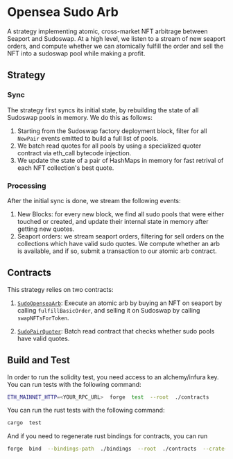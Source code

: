 #  Opensea  Sudo  Arb

A  strategy  implementing  atomic,  cross-market  NFT  arbitrage  between  Seaport  and  Sudoswap.  At  a  high  level,  we  listen  to  a  stream  of  new  seaport  orders,  and  compute  whether  we  can  atomically  fulfill  the  order  and  sell  the  NFT  into  a  sudoswap  pool  while  making  a  profit.  

##  Strategy  

###  Sync

The  strategy  first  syncs  its  initial  state,  by  rebuilding  the  state  of  all  Sudoswap  pools  in  memory.  We  do  this  as  follows:  

1.  Starting  from  the  Sudoswap  factory  deployment  block,  filter  for  all  `NewPair`  events  emitted  to  build  a  full  list  of  pools.
2.  We  batch  read  quotes  for  all  pools  by  using  a  specialized  quoter  contract    via  eth_call  bytecode  injection.
3.  We  update  the  state  of  a  pair  of  HashMaps  in  memory  for  fast  retrival  of  each  NFT  collection's  best  quote.  

###  Processing

After  the  initial  sync  is  done,  we  stream  the  following  events:  

1.  New  Blocks:  for  every  new  block,  we  find  all  sudo  pools  that  were  either  touched  or  created,  and  update  their  internal  state  in  memory  after  getting  new  quotes.  
2.  Seaport  orders:  we  stream  seaport  orders,  filtering  for  sell  orders  on  the  collections  which  have  valid  sudo  quotes.  We  compute  whether  an  arb  is  available,  and  if  so,  submit  a  transaction  to  our  atomic  arb  contract.  

##  Contracts  

This  strategy  relies  on  two  contracts:

1.  [`SudoOpenseaArb`](/crates/strategies/opensea-sudo-arb/contracts/src/SudoOpenseaArb.sol):  Execute  an  atomic  arb  by  buying  an  NFT  on  seaport  by  calling  `fulfillBasicOrder`,  and  selling  it  on  Sudoswap  by  calling  `swapNFTsForToken`.

2.  [`SudoPairQuoter`](/crates/strategies/opensea-sudo-arb/contracts/src/SudoPairQuoter.sol):  Batch  read  contract  that  checks  whether  sudo  pools  have  valid  quotes.  

##  Build  and  Test  

In  order  to  run  the  solidity  test,  you  need  access  to  an  alchemy/infura  key.  You  can  run  tests  with  the  following  command:  

```sh
ETH_MAINNET_HTTP=<YOUR_RPC_URL>  forge  test  --root  ./contracts
```

You  can  run  the  rust  tests  with  the  following  command:  

```sh
cargo  test
```

And  if  you  need  to  regenerate  rust  bindings  for  contracts,  you  can  run  

```sh
forge  bind  --bindings-path  ./bindings  --root  ./contracts  --crate-name  bindings  --overwrite
```